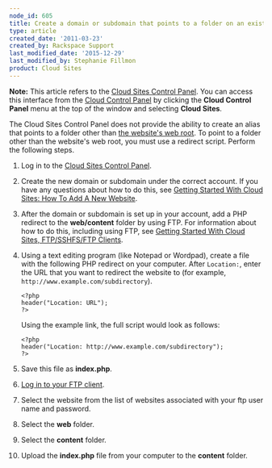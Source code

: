 ```yaml
---
node_id: 605
title: Create a domain or subdomain that points to a folder on an existing Cloud Sites website
type: article
created_date: '2011-03-23'
created_by: Rackspace Support
last_modified_date: '2015-12-29'
last_modified_by: Stephanie Fillmon
product: Cloud Sites
---
```


**Note:** This article refers to the [Cloud Sites Control
Panel](https://manage.rackspacecloud.com). You can access this interface
from the [Cloud Control Panel](https://mycloud.rackspace.com) by
clicking the **Cloud Control Panel** menu at the top of the window and
selecting **Cloud Sites**.

The Cloud Sites Control Panel does not provide the ability to create an
alias that points to a folder other than [the website's web
root](/how-to/locate-the-linux-path-for-your-cloud-sites-website).
To point to a folder other than the website's web root, you must use a
redirect script. Perform the following steps.

1.  Log in to the [Cloud Sites Control
    Panel](http://manage.rackspacecloud.com "http://manage.rackspacecloud.com").
2.  Create the new domain or subdomain under the correct account. If you
    have any questions about how to do this, see [Getting Started With
    Cloud Sites: How To Add A New
    Website](/how-to/getting-started-with-cloud-sites-how-to-add-a-new-website).
3.  After the domain or subdomain is set up in your account, add a PHP
    redirect to the **web/content** folder by using FTP. For information
    about how to do this, including using FTP, see [Getting Started With
    Cloud Sites, FTP/SSHFS/FTP
    Clients](/how-to/getting-started-with-cloud-sites-ftpsshfsftp-clients).
4.  Using a text editing program (like Notepad or Wordpad), create a
    file with the following PHP redirect on your computer. After
    `Location:`, enter the URL that you want to redirect the website to
    (for example, `http://www.example.com/subdirectory`).

        <?php
        header("Location: URL");
        ?>

    Using the example link, the full script would look as follows:

        <?php
        header("Location: http://www.example.com/subdirectory");
        ?>

5.  Save this file as **index.php**.
6.  [Log in to your FTP
    client](/how-to/getting-started-with-cloud-sites-uploading-your-content).
7.  Select the website from the list of websites associated with your
    ftp user name and password.
8.  Select the **web** folder.
9.  Select the **content** folder.
10. Upload the **index.php** file from your computer to the
    **content** folder.


